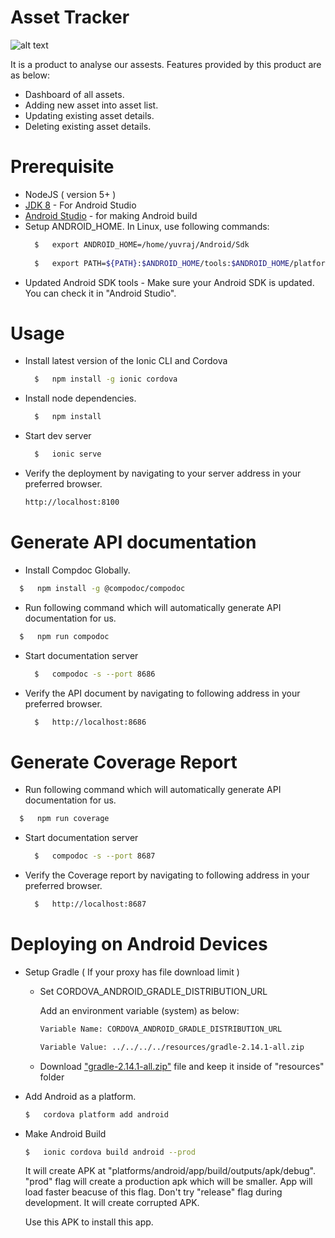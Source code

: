 # Asset Tracker

![alt text](https://user-images.githubusercontent.com/5191208/38627433-927cb434-3dcc-11e8-818d-a9f197937bfb.png)

It is a product to analyse our assests. Features provided by this product are as below:
- Dashboard of all assets.
- Adding new asset into asset list.
- Updating existing asset details.
- Deleting existing asset details.


# Prerequisite

- NodeJS ( version 5+ )
- [JDK 8](http://www.oracle.com/technetwork/java/javase/downloads/jdk8-downloads-2133151.html) - For Android Studio 
- [Android Studio](https://developer.android.com/studio/index.html) - for making Android build 
- Setup ANDROID_HOME. In Linux, use following commands:
  ```sh
    $   export ANDROID_HOME=/home/yuvraj/Android/Sdk
    
    $   export PATH=${PATH}:$ANDROID_HOME/tools:$ANDROID_HOME/platform-tools
    ```
- Updated Android SDK tools - Make sure your Android SDK is updated. You can check it in "Android Studio".

# Usage


- Install latest version of the Ionic CLI and Cordova
  
  ```sh
    $   npm install -g ionic cordova
    ```
    
- Install node dependencies.
    
  ```sh
    $   npm install
    ```
  
- Start dev server
  ```sh
    $   ionic serve
    ```
    
- Verify the deployment by navigating to your server address in your preferred browser.
    ```sh
    http://localhost:8100
    ```    


# Generate API documentation

-  Install Compdoc Globally.
  
  ```sh
    $   npm install -g @compodoc/compodoc
  ```


-  Run following command which will automatically generate API documentation for us.
  
  ```sh
    $   npm run compodoc
  ```

- Start documentation server
  ```sh
    $   compodoc -s --port 8686
  ```

- Verify the API document by navigating to following address in your preferred browser.
  ```sh
    $   http://localhost:8686
  ```

# Generate Coverage Report

-  Run following command which will automatically generate API documentation for us.
  
  ```sh
    $   npm run coverage
  ```

- Start documentation server
  ```sh
    $   compodoc -s --port 8687
  ```

- Verify the Coverage report by navigating to following address in your preferred browser.
  ```sh
    $   http://localhost:8687
  ```


# Deploying on Android Devices
- Setup Gradle ( If your proxy has file download limit )

    - Set CORDOVA_ANDROID_GRADLE_DISTRIBUTION_URL

        Add an environment variable (system) as below: 
        
        ```sh
        Variable Name: CORDOVA_ANDROID_GRADLE_DISTRIBUTION_URL
        
        Variable Value: ../../../../resources/gradle-2.14.1-all.zip
        ```
        
   - Download ["gradle-2.14.1-all.zip"](https://services.gradle.org/distributions/gradle-2.14.1-all.zip) file and keep it inside of "resources" folder
        
        
- Add Android as a platform.

    ```sh
    $   cordova platform add android
    ```
    
- Make Android Build

    ```sh
    $   ionic cordova build android --prod
    ```
     
   It will create APK at "platforms/android/app/build/outputs/apk/debug". "prod" flag will create a production apk which will be smaller. App will load faster beacuse of this flag. Don't try "release" flag during development. It will create corrupted APK.

    Use this APK to install this app. 
     
